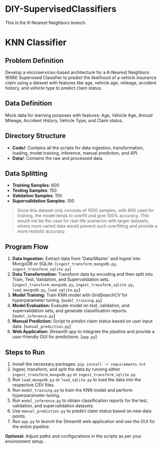 # DIY-SupervisedClassifiers

This is the K-Nearest Neighbors branch.

# KNN Classifier

## Problem Definition

Develop a microservices-based architecture for a K-Nearest Neighbors (KNN) Supervised Classifier to predict the likelihood of a vehicle insurance claim using a dataset with features like age, vehicle age, mileage, accident history, and vehicle type to predict claim status.

## Data Definition

Mock data for learning purposes with features: Age, Vehicle Age, Annual Mileage, Accident History, Vehicle Type, and Claim status.

## Directory Structure

- **Code/**: Contains all the scripts for data ingestion, transformation, loading, model training, inference, manual prediction, and API.
- **Data/**: Contains the raw and processed data.

## Data Splitting

- **Training Samples**: 600
- **Testing Samples**: 150
- **Validation Samples**: 150
- **Supervalidation Samples**: 100

> Since this dataset only consists of 1000 samples, with 600 used for training, the model tends to overfit and give 100% accuracy. This would not be the case for real-life scenarios with larger datasets, where more varied data would prevent such overfitting and provide a more realistic accuracy.

## Program Flow

1. **Data Ingestion:** Extract data from 'Data/Master' and ingest into MongoDB or SQLite. [`ingest_transform_mongodb.py`, `ingest_transform_sqlite.py`]
2. **Data Transformation:** Transform data by encoding and then split into Train, Test, Validation, and Supervalidation sets. [`ingest_transform_mongodb.py`, `ingest_transform_sqlite.py`, `load_mongodb.py`, `load_sqlite.py`]
3. **Model Training:** Train KNN model with GridSearchCV for hyperparameter tuning. [`model_training.py`]
4. **Model Evaluation:** Evaluate model on test, validation, and supervalidation sets, and generate classification reports. [`model_inference.py`]
5. **Manual Prediction:** Script to predict claim status based on user input data. [`manual_prediction.py`]
5. **Web Application:** Streamlit app to integrate the pipeline and provide a user-friendly GUI for predictions. [`app.py`]

## Steps to Run

1. Install the necessary packages: `pip install -r requirements.txt`
2. Ingest, transform, and split the data by running either `ingest_transform_mongodb.py` or `ingest_transform_sqlite.py`.
3. Run `load_mongodb.py` or `load_sqlite.py` to load the data into the respective CSV files.
4. Run `model_training.py` to train the KNN model and perform hyperparameter tuning.
5. Run `model_inference.py` to obtain classification reports for the test, validation, and supervalidation datasets.
6. Use `manual_prediction.py` to predict claim status based on new data points.
7. Run `app.py` to launch the Streamlit web application and use the GUI for the entire pipeline.

**Optional:** Adjust paths and configurations in the scripts as per your environment setup.